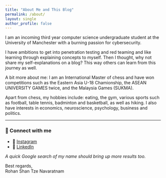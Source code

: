 ```yaml
---
title: "About Me and This Blog"
permalink: /about/
layout: single
author_profile: false
---
```


I am an incoming third year computer science undergraduate student at the University of Manchester with a burning passion for cybersecurity. 

I have ambitions to get into penetration testing and red teaming and like learning through explaining concepts to myself. Then I thought, why not share my self-explanations on a blog? This way others can learn from this journey as well.

A bit more about me: I am an International Master of chess and have won competitions such as the Eastern Asia U-18 Chamionship, the ASEAN UNIVERSITY GAMES twice, and the Malaysia Games (SUKMA). 

Apart from chess, my hobbies include: eating, the gym, various sports such as football, table tennis, badminton and basketball, as well as hiking. I also have interests in economics, neuroscience, psychology, business and politics.

---

### 🔗 Connect with me

- 📸 [Instagram](https://www.instagram.com/rohantze)
- 💼 [LinkedIn](https://www.linkedin.com/in/rohan-shan-tze-navaratnam)

*A quick Google search of my name should bring up more results too.*

Best regards, <br>
Rohan Shan Tze Navaratnam